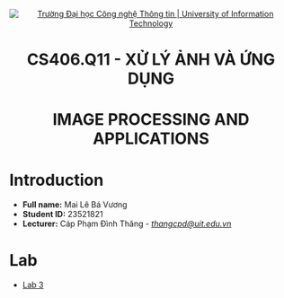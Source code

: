 <!-- Banner -->
<p align="center">
  <a href="https://www.uit.edu.vn/" title="Trường Đại học Công nghệ Thông tin" style="border: none;">
    <img src="https://i.imgur.com/WmMnSRt.png" alt="Trường Đại học Công nghệ Thông tin | University of Information Technology">
  </a>
</p>

<!-- Title -->
<h1 align="center"><b>CS406.Q11 - XỬ LÝ ẢNH VÀ ỨNG DỤNG</b></h1>
<h1 align="center"><b>IMAGE PROCESSING AND APPLICATIONS</b></h1>

# Introduction
* **Full name:** Mai Lê Bá Vương
* **Student ID:** 23521821
* **Lecturer:** Cáp Phạm Đình Thăng - *thangcpd@uit.edu.vn*

# Lab
* [Lab 3](22520189_Lab_03/turtorial.md) 
 

